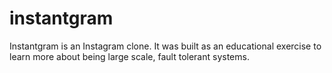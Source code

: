 # instantgram
Instantgram is an Instagram clone. It was built as an educational exercise to learn more about being large scale, fault tolerant systems. 
